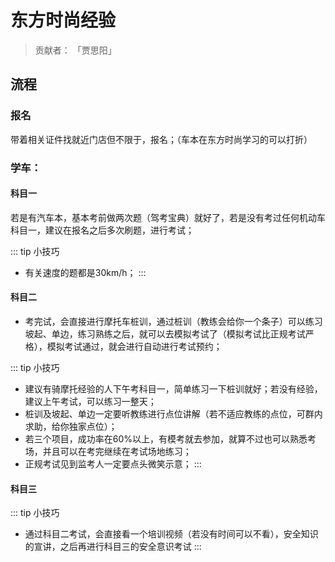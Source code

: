 # 东方时尚经验

> 贡献者： 「贾思阳」

## 流程

### 报名

带着相关证件找就近门店但不限于，报名；（车本在东方时尚学习的可以打折）

### 学车：

#### 科目一
若是有汽车本，基本考前做两次题（驾考宝典）就好了，若是没有考过任何机动车科目一，建议在报名之后多次刷题，进行考试；

::: tip 小技巧
- 有关速度的题都是30km/h；
:::

#### 科目二
- 考完试，会直接进行摩托车桩训，通过桩训（教练会给你一个条子）可以练习坡起、单边，练习熟练之后，就可以去模拟考试了（模拟考试比正规考试严格），模拟考试通过，就会进行自动进行考试预约；

::: tip 小技巧

- 建议有骑摩托经验的人下午考科目一，简单练习一下桩训就好；若没有经验，建议上午考试，可以练习一整天；
- 桩训及坡起、单边一定要听教练进行点位讲解（若不适应教练的点位，可群内求助，给你独家点位）；
- 若三个项目，成功率在60%以上，有模考就去参加，就算不过也可以熟悉考场，并且可以在考完继续在考试场地练习；
- 正规考试见到监考人一定要点头微笑示意；
:::

#### 科目三

::: tip 小技巧
- 通过科目二考试，会直接看一个培训视频（若没有时间可以不看），安全知识的宣讲，之后再进行科目三的安全意识考试
:::